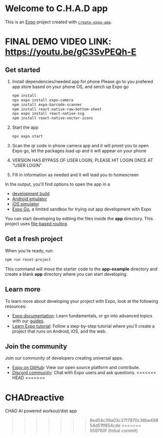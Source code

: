 # Welcome to C.H.A.D app

This is an [Expo](https://expo.dev) project created with [`create-expo-app`](https://www.npmjs.com/package/create-expo-app).
# FINAL DEMO VIDEO LINK: https://youtu.be/gC3SvPEQh-E
## Get started

1. Install dependencies/needed app for phone
   Please go to you prefered app store based on your phone OS, and serch up Expo go

   ```bash
   npm install
   npx expo install expo-camera
   npm install expo-barcode-scanner
   npm install react-native-raw-bottom-sheet
   npx expo install react-native-svg
   npm install react-native-vector-icons
   ```

3. Start the app

   ```bash
   npx expo start
   ```

4. Scan the qr code in phone camera app and it will promt you to open Expo go, let the packages load up and it will appear on your phone
5. VERSION HAS BYPASS OF USER LOGIN, PLEASE HIT LOGIN ONCE AT "USER LOGIN"
6. Fill in information as needed and it will lead you to homescreen

In the output, you'll find options to open the app in a

- [development build](https://docs.expo.dev/develop/development-builds/introduction/)
- [Android emulator](https://docs.expo.dev/workflow/android-studio-emulator/)
- [iOS simulator](https://docs.expo.dev/workflow/ios-simulator/)
- [Expo Go](https://expo.dev/go), a limited sandbox for trying out app development with Expo

You can start developing by editing the files inside the **app** directory. This project uses [file-based routing](https://docs.expo.dev/router/introduction).

## Get a fresh project

When you're ready, run:

```bash
npm run reset-project
```

This command will move the starter code to the **app-example** directory and create a blank **app** directory where you can start developing.

## Learn more

To learn more about developing your project with Expo, look at the following resources:

- [Expo documentation](https://docs.expo.dev/): Learn fundamentals, or go into advanced topics with our [guides](https://docs.expo.dev/guides).
- [Learn Expo tutorial](https://docs.expo.dev/tutorial/introduction/): Follow a step-by-step tutorial where you'll create a project that runs on Android, iOS, and the web.

## Join the community

Join our community of developers creating universal apps.

- [Expo on GitHub](https://github.com/expo/expo): View our open source platform and contribute.
- [Discord community](https://chat.expo.dev): Chat with Expo users and ask questions.
<<<<<<< HEAD
=======
# CHADreactive
CHAD AI powered workout/diet app
>>>>>>> 8ed04c39a03c37f7970c36be49854d51ff854cde
=======
>>>>>>> 059760f (Initial commit)
